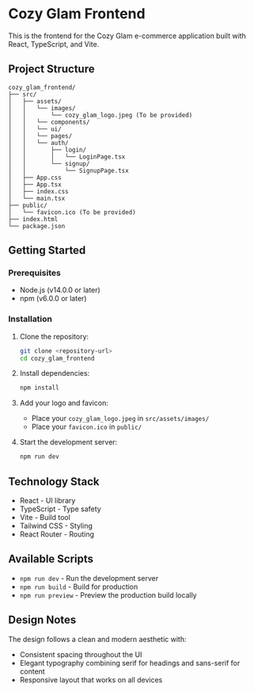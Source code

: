 # Cozy Glam Frontend

This is the frontend for the Cozy Glam e-commerce application built with React, TypeScript, and Vite.

## Project Structure

```
cozy_glam_frontend/
├── src/
│   ├── assets/
│   │   └── images/
│   │       └── cozy_glam_logo.jpeg (To be provided)
│   │   └── components/
│   │   └── ui/
│   │   └── pages/
│   │   └── auth/
│   │       ├── login/
│   │       │   └── LoginPage.tsx
│   │       └── signup/
│   │           └── SignupPage.tsx
│   ├── App.css
│   ├── App.tsx
│   ├── index.css
│   └── main.tsx
├── public/
│   └── favicon.ico (To be provided)
├── index.html
└── package.json
```

## Getting Started

### Prerequisites

- Node.js (v14.0.0 or later)
- npm (v6.0.0 or later)

### Installation

1. Clone the repository:

   ```bash
   git clone <repository-url>
   cd cozy_glam_frontend
   ```

2. Install dependencies:

   ```bash
   npm install
   ```

3. Add your logo and favicon:

   - Place your `cozy_glam_logo.jpeg` in `src/assets/images/`
   - Place your `favicon.ico` in `public/`

4. Start the development server:
   ```bash
   npm run dev
   ```

## Technology Stack

- React - UI library
- TypeScript - Type safety
- Vite - Build tool
- Tailwind CSS - Styling
- React Router - Routing

## Available Scripts

- `npm run dev` - Run the development server
- `npm run build` - Build for production
- `npm run preview` - Preview the production build locally

## Design Notes

The design follows a clean and modern aesthetic with:

- Consistent spacing throughout the UI
- Elegant typography combining serif for headings and sans-serif for content
- Responsive layout that works on all devices
